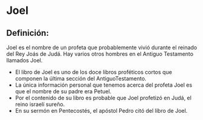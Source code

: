 # Joel

## Definición: 

Joel es el nombre de un profeta que probablemente vivió durante el reinado del Rey Joás de Judá.  Hay varios otros hombres en el Antiguo Testamento llamados Joel.

* El libro de Joel es uno de los doce libros proféticos cortos que componen la última sección del AntiguoTestamento.
* La única información personal que tenemos acerca del profeta Joel es que el nombre de su padre era Petuel.
* Por el contenido de su libro es probable que Joel profetizó en Judá, el reino israelí sureño.
* En su sermón en Pentecostés, el apóstol Pedro citó del libro de Joel.


